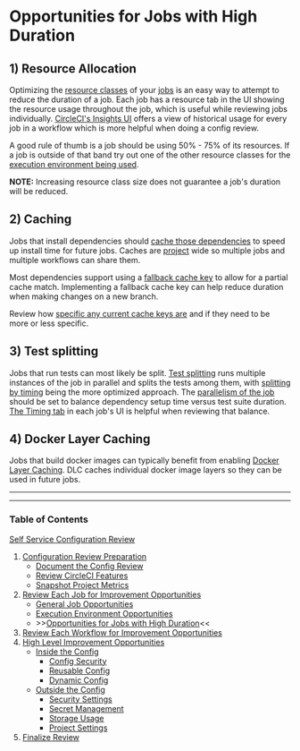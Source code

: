 # Opportunities for Jobs with High Duration

## 1) Resource Allocation

Optimizing the [resource classes](https://circleci.com/docs/glossary/#resource-class) of your [jobs](https://circleci.com/docs/glossary/#job) is an easy way to attempt to reduce the duration of a job. Each job has a resource tab in the UI showing the resource usage throughout the job, which is useful while reviewing jobs individually. [CircleCI's Insights UI](https://circleci.com/docs/resource-class-overview/#resource-class-insights) offers a view of historical usage for every job in a workflow which is more helpful when doing a config review.

A good rule of thumb is a job should be using 50% - 75% of its resources. If a job is outside of that band try out one of the other resource classes for the [execution environment being used](https://circleci.com/product/features/resource-classes/).

**NOTE:** Increasing resource class size does not guarantee a job's duration will be reduced.

## 2) Caching

Jobs that install dependencies should [cache those dependencies](https://circleci.com/docs/caching) to speed up install time for future jobs. Caches are [project](https://circleci.com/docs/glossary/#project) wide so multiple jobs and multiple workflows can share them.

Most dependencies support using a [fallback cache key](https://circleci.com/docs/caching-strategy/#partial-dependency-caching-strategies) to allow for a partial cache match. Implementing a fallback cache key can help reduce duration when making changes on a new branch.

Review how [specific any current cache keys are](https://circleci.com/docs/caching-strategy/#avoid-strict-cache-keys) and if they need to be more or less specific.

## 3) Test splitting

Jobs that run tests can most likely be split. [Test splitting](https://circleci.com/docs/parallelism-faster-jobs/) runs multiple instances of the job in parallel and splits the tests among them, with [splitting by timing](https://circleci.com/docs/parallelism-faster-jobs/#how-test-splitting-works) being the more optimized approach. The [parallelism of the job](https://circleci.com/docs/parallelism-faster-jobs/#specify-a-jobs-parallelism-level) should be set to balance dependency setup time versus test suite duration. [The Timing tab](https://circleci.com/docs/test-splitting-tutorial/#step-three-view-results) in each job's UI is helpful when reviewing that balance.

## 4) Docker Layer Caching

Jobs that build docker images can typically benefit from enabling [Docker Layer Caching](https://circleci.com/docs/docker-layer-caching/). DLC caches individual docker image layers so they can be used in future jobs.

---

---

### Table of Contents

[Self Service Configuration Review](self_service_config_review.md)

1. [Configuration Review Preparation](review_preparation.md)
    - [Document the Config Review](document_review.md)
    - [Review CircleCI Features](review_features.md)
    - [Snapshot Project Metrics](snapshot_metrics.md)
2. [Review Each Job for Improvement Opportunities](job_review.md)
    - [General Job Opportunities](general_opportunities.md)
    - [Execution Environment Opportunities](execution_environment.md)
    - \>\>[Opportunities for Jobs with High Duration](high_duration.md)<<
3. [Review Each Workflow for Improvement Opportunities](workflow_review.md)
4. [High Level Improvement Opportunities](high_level_recommendations.md)
    - [Inside the Config](inside_config.md)
        - [Config Security](config_security.md)
        - [Reusable Config](reusable_config.md)
        - [Dynamic Config](dynamic_config.md)
    - [Outside the Config](outside_config.md)
        - [Security Settings](security_settings.md)
        - [Secret Management](secret_management.md)
        - [Storage Usage](storage_usage.md)
        - [Project Settings](project_settings.md)
5. [Finalize Review](finalize_review.md)
